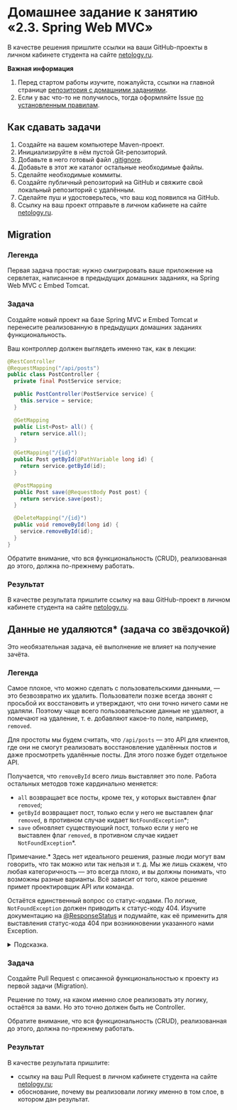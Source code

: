# Домашнее задание к занятию «2.3. Spring Web MVC»

В качестве решения пришлите ссылки на ваши GitHub-проекты в личном кабинете студента на сайте [netology.ru](https://netology.ru).

**Важная информация**

1. Перед стартом работы изучите, пожалуйста, ссылки на главной странице [репозитория с домашними заданиями](../README.md).
2. Если у вас что-то не получилось, тогда оформляйте Issue [по установленным правилам](../report-requirements.md).

## Как сдавать задачи

1. Создайте на вашем компьютере Maven-проект.
2. Инициализируйте в нём пустой Git-репозиторий.
3. Добавьте в него готовый файл [.gitignore](../.gitignore).
4. Добавьте в этот же каталог остальные необходимые файлы.
5. Сделайте необходимые коммиты.
6. Создайте публичный репозиторий на GitHub и свяжите свой локальный репозиторий с удалённым.
7. Сделайте пуш и удостоверьтесь, что ваш код появился на GitHub.
8. Ссылку на ваш проект отправьте в личном кабинете на сайте [netology.ru](https://netology.ru).

## Migration

### Легенда

Первая задача простая: нужно смигрировать ваше приложение на сервлетах, написанное в предыдущих домашних заданиях, на Spring Web MVC с Embed Tomcat.

### Задача

Создайте новый проект на базе Spring MVC и Embed Tomcat и перенесите реализованную в предыдущих домашних заданиях функциональность.

Ваш контроллер должен выглядеть именно так, как в лекции:

```java
@RestController
@RequestMapping("/api/posts")
public class PostController {
  private final PostService service;

  public PostController(PostService service) {
    this.service = service;
  }

  @GetMapping
  public List<Post> all() {
    return service.all();
  }

  @GetMapping("/{id}")
  public Post getById(@PathVariable long id) {
    return service.getById(id);
  }

  @PostMapping
  public Post save(@RequestBody Post post) {
    return service.save(post);
  }

  @DeleteMapping("/{id}")
  public void removeById(long id) {
    service.removeById(id);
  }
}
```

Обратите внимание, что вся функциональность (CRUD), реализованная до этого, должна по-прежнему работать.

### Результат

В качестве результата пришлите ссылку на ваш GitHub-проект в личном кабинете студента на сайте [netology.ru](https://netology.ru).

## Данные не удаляются* (задача со звёздочкой)

Это необязательная задача, её выполнение не влияет на получение зачёта.

### Легенда

Самое плохое, что можно сделать с пользовательскими данными, — это безвозвратно их удалить. Пользователи позже всегда звонят с просьбой их восстановить и утверждают, что они точно ничего сами не удаляли. Поэтому чаще всего пользовательские данные не удаляют, а помечают на удаление, т. е. добавляют какое-то поле, например, `removed`.

Для простоты мы будем считать, что `/api/posts` — это API для клиентов, где они не смогут реализовать восстановление удалённых постов и даже просмотреть удалённые посты. Для этого позже будет отдельное API.

Получается, что `removeById` всего лишь выставляет это поле. Работа остальных методов тоже кардинально меняется:

* `all` возвращает все посты, кроме тех, у которых выставлен флаг `removed`;
* `getById` возвращает пост, только если у него не выставлен флаг `removed`, в противном случае кидает `NotFoundException`*;
* `save` обновляет существующий пост, только если у него не выставлен флаг `removed`, в противном случае кидает `NotFoundException`*.

Примечание.* Здесь нет идеального решения, разные люди могут вам говорить, что так можно или так нельзя и т. д. Мы же лишь скажем, что любая категоричность — это всегда плохо, и вы должны понимать, что возможны разные варианты. Всё зависит от того, какое решение примет проектировщик API или команда.

Остаётся единственный вопрос со статус-кодами. По логике, `NotFoundException` должен приводить к статус-коду 404. Изучите документацию на [@ResponseStatus](https://docs.spring.io/spring-framework/docs/current/javadoc-api/org/springframework/web/bind/annotation/ResponseStatus.html) и подумайте, как её применить для выставления статус-кода 404 при возникновении указанного нами Exception.

<details>
<summary>Подсказка.</summary>

Использовать её нужно в формате `@ResponseStatus(code = HttpStatus.NOT_FOUND)`, при этом импортировать и `ResponseStatus`, и `HttpStatus`.
</details>

### Задача

Создайте Pull Request с описанной функциональностью к проекту из первой задачи (Migration).

Решение по тому, на каком именно слое реализовать эту логику, остаётся за вами. Но это точно должен быть не Controller.

Обратите внимание, что вся функциональность (CRUD), реализованная до этого, должна по-прежнему работать.

### Результат

В качестве результата пришлите:

* ссылку на ваш Pull Request в личном кабинете студента на сайте [netology.ru](https://netology.ru);
* обоснование, почему вы реализовали логику именно в том слое, в котором дан результат.